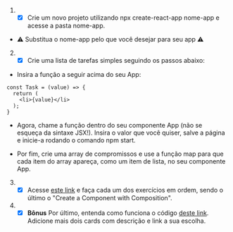1. - [x] Crie um novo projeto utilizando npx create-react-app nome-app e acesse a pasta nome-app.

* ⚠️ Substitua o nome-app pelo que você desejar para seu app ⚠️

2. - [x] Crie uma lista de tarefas simples seguindo os passos abaixo:

* Insira a função a seguir acima do seu App:

```
const Task = (value) => {
  return (
    <li>{value}</li>
  );
}
```

* Agora, chame a função dentro do seu componente App (não se esqueça da sintaxe JSX!). Insira o valor que você quiser, salve a página e inicie-a rodando o comando npm start.

* Por fim, crie uma array de compromissos e use a função map para que cada item do array apareça, como um item de lista, no seu componente App.

3. - [x] Acesse [este link](https://www.freecodecamp.org/learn/front-end-libraries/react/) e faça cada um dos exercícios em ordem, sendo o último o "Create a Component with Composition".

4. - [x] **Bônus** Por último, entenda como funciona o código [deste link](https://codepen.io/nathansebhastian/pen/qgOJKe). Adicione mais dois cards com descrição e link a sua escolha.
